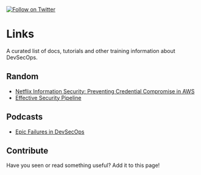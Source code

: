 [![Follow on Twitter](https://img.shields.io/twitter/follow/opendevsecops.svg?logo=twitter)](https://twitter.com/opendevsecops)

# Links

A curated list of docs, tutorials and other training information about DevSecOps.

## Random

* [Netflix Information Security: Preventing Credential Compromise in AWS](https://medium.com/netflix-techblog/netflix-information-security-preventing-credential-compromise-in-aws-41b112c15179)
* [Effective Security Pipeline
](https://alex.kaskaso.li/post/effective-security-pipeline)

## Podcasts

* [Epic Failures in DevSecOps](https://soundcloud.com/owasp-podcast/epic-failures-in-devsecops-w-aubrey-stearn)

## Contribute

Have you seen or read something useful? Add it to this page!
